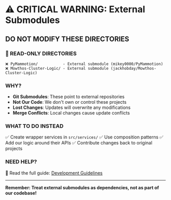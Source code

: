 # ⚠️ CRITICAL WARNING: External Submodules

## DO NOT MODIFY THESE DIRECTORIES

### 🚨 READ-ONLY DIRECTORIES
```
❌ PyMammotion/           - External submodule (mikey0000/PyMammotion)
❌ Mowthos-Cluster-Logic/ - External submodule (jackhobday/Mowthos-Cluster-Logic)
```

### WHY?
- **Git Submodules**: These point to external repositories
- **Not Our Code**: We don't own or control these projects
- **Lost Changes**: Updates will overwrite any modifications
- **Merge Conflicts**: Local changes cause update conflicts

### WHAT TO DO INSTEAD
✅ Create wrapper services in `src/services/`
✅ Use composition patterns
✅ Add our logic around their APIs
✅ Contribute changes back to original projects

### NEED HELP?
📖 Read the full guide: [Development Guidelines](development-guidelines.md)

---

**Remember: Treat external submodules as dependencies, not as part of our codebase!**